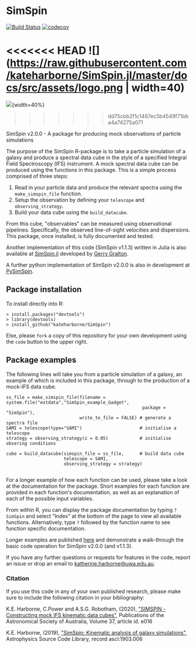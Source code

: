 # SimSpin
<!-- badges: start -->
[![Build Status](https://travis-ci.org/kateharborne/SimSpin.svg?branch=master)](https://travis-ci.org/kateharborne/SimSpin)
[![codecov](https://codecov.io/gh/kateharborne/SimSpin/branch/master/graph/badge.svg?token=tKlm0WNmfv)](https://codecov.io/gh/kateharborne/SimSpin)
<!-- badges: end -->

<<<<<<< HEAD
![](https://raw.githubusercontent.com/kateharborne/SimSpin.jl/master/docs/src/assets/logo.png | width=40)
=======
![](https://raw.githubusercontent.com/kateharborne/SimSpin.jl/master/docs/src/assets/logo.png){width=40%}
>>>>>>> dd75cbb2f1c1487ec5b4549f71bba4a74275a071

SimSpin v2.0.0 - A package for producing mock observations of particle simulations

The purpose of the SimSpin R-package is to take a particle simulation of a galaxy and produce a spectral data cube in the style of a specified Integral Field Spectroscopy (IFS) instrument. A mock spectral data cube can be produced using the functions in this package. This is a simple process comprised of three steps:

  1. Read in your particle data and produce the relevant spectra using the `make_simspin_file` function.
  1. Setup the observation by defining your `telescope` and `observing_strategy`.
  1. Build your data cube using the `build_datacube`.

From this cube, "observables" can be measured using observational pipelines. Specifically, the observed line-of-sight velocities and dispersions. This package, once installed, is fully documented and tested.

Another implementation of this code (SimSpin v1.1.3) written in Julia is also available at [SimSpin.jl](https://github.com/kateharborne/SimSpin.jl) developed by [Gerry Gralton](https://github.com/gerrygralton). 

A further python implementation of SimSpin v2.0.0 is also in development at [PySimSpin](https://github.com/kateharborne/PySimSpin).

## Package installation

To install directly into R:
```
> install.packages("devtools")
> library(devtools)
> install_github("kateharborne/SimSpin")
```
Else, please `fork` a copy of this repository for your own development using the `code` button to the upper right. 

## Package examples

The following lines will take you from a particle simulation of a galaxy, an example of which is included in this package, through to the production of a mock-IFS data cube. 

```
ss_file = make_simspin_file(filename = system.file("extdata","SimSpin_example_Gadget",
                                                    package = "SimSpin"),
                            write_to_file = FALSE) # generate a spectra file
SAMI = telescope(type="SAMI")                      # initialise a telescope
strategy = observing_strategy(z = 0.05)            # initialise obsering conditions

cube = build_datacube(simspin_file = ss_file,      # build data cube
                      telescope = SAMI,
                      observing_strategy = strategy)
                            
```
For a longer example of how each function can be used, please take a look at the documentation for the package. Short examples for each function are provided in each function's documentation, as well as an explanation of each of the possible input variables. 

From within R, you can display the package documentation by typing `?SimSpin` and select "Index" at the bottom of the page to view all available functions. Alternatively, type `?` followed by the function name to see function specific documentation. 

Longer examples are published [here](https://rpubs.com/kateharborne) and demonstrate a walk-through the basic code operation for SimSpin v2.0.0 (and v1.1.3).

If you have any further questions or requests for features in the code, report an issue or drop an email to katherine.harborne@uwa.edu.au.

### Citation
If you use this code in any of your own published research, please make sure to include the following citation in your bibliography:

K.E. Harborne, C.Power and A.S.G. Robotham, (2020), ["SIMSPIN - Constructing mock IFS kinematic data cubes"](https://ui.adsabs.harvard.edu/abs/2020PASA...37...16H/abstract), Publications of the Astronomical Society of Australia, Volume 37, article id. e016

K.E. Harborne, (2019), ["SimSpin: Kinematic analysis of galaxy simulations"](https://ui.adsabs.harvard.edu/abs/2019ascl.soft03006H/abstract), Astrophysics Source Code Library, record ascl:1903.006


